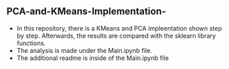 ## PCA-and-KMeans-Implementation-
* In this repository, there is a KMeans and PCA impleentation shown step by step. Afterwards, the results are compared with the sklearn library functions.
* The analysis is made under the Main.ipynb file.
* The additional readme is inside of the Main.ipynb file
